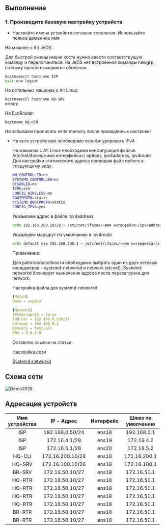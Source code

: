 




## Выполнение
### 1. Произведите базовую настройку устройств

- Настройте имена устройств согласно топологии. Используйте
полное доменное имя

На машине с Alt JeOS:

Для быстрой смены имени хоста нужно ввести соответствущую команду и перелогиниться.
На JeOS нет встроенной команды newgrp, поэтому просто выходим из оболочки. 

``` bash
hostnamectl hostname ISP
exit или logout
```
На остальных машинах с Alt Linux:

```  bash
hostnamectl hostname HQ-SRV
newgrp
```
На EcoRouter:
```
hostname HQ-RTR

```

Не забываем прописать write memory после проведённых настроек!

- На всех устройствах необходимо сконфигурировать IPv4

  На машинах с Alt Linux необходима конфигурация файлов /etc/net/ifaces/<имя интерфейса>/ options, ipv4address, ipv4route
  Для настройки статического адреса приводим файл options к следующему виду:

  ``` bash
  NM_CONTROLLED=no
  SYSTEMD_CONTROLLED=no
  DISABLED=no
  TYPE=eth
  CONFIG_WIRELESS=no
  BOOTPROTO=static
  SYSTEMD_BOOTPROTO=static
  CONFIG_IPV4=yes
  ```
  Указываем адрес в файле ipv4address

  ``` bash
  echo 192.168.200.10/28 > /etc/net/ifaces/<имя интерфейса>/ipv4address
  ```
  Указываем маршрут по умолчанию в ipv4route

  ``` bash
  echo default via 192.168.200.1 > /etc/net/ifaces/<имя интерфейса>/ipv4route
  ```

  Примечание:

  Для работоспособности необходимо выбрать один из двух сетевых менеджеров - systemd-networkd и network (etcnet). Systemd-networkd блокирует назначение адреса после    перезагрузки для network.

   Настройка файла для systemd-networkd
  ``` yml
  [Match]
  Name = enp0s3

  [Network]
  IPv6AcceptRA = false
  Address = 192.168.0.196/24
  Gateway = 192.168.0.1
  Domains = test.alt
  DNS = 8.8.8.8
  ```
  Оставляю ссылки на статьи:

  [Настройка сети](https://www.altlinux.org/%D0%9D%D0%B0%D1%81%D1%82%D1%80%D0%BE%D0%B9%D0%BA%D0%B0_%D1%81%D0%B5%D1%82%D0%B8#Etcnet)

  [Systemd-networkd](https://www.altlinux.org/Systemd-networkd)
  
## Схема сети

![Demo2025](https://github.com/user-attachments/assets/27ce1893-c254-4d1d-8241-83ddd296db90)


## Адресация устройств

| Имя устройства | IP - Адрес  | Интерфейс | Шлюз по умолчанию | 
|:---------:|:--------------------------:|:--------------------------:|:--------------------:|
|     ISP     |           192.168.0.50/24         |   ens18   |  192.168.0.1        |        
|     ISP     |           172.16.4.1/28          |   ens19 |    172.16.4.2       |        
|     ISP     |           172.16.5.1/28           |   ens20  |   172.16.5.2         |        
|     HQ-CLI     |           172.16.200.10/28            |   ens18   |  172.16.200.1        |  
|     HQ-SRV  |           172.16.100.10/26            |   ens18    | 172.16.100.1       |        
|     BR-SRV     |           172.16.50.10/27          |    ens18   | 172.16.50.1       |  
|     HQ-RTR     |           172.16.50.10/27          |    ens18   | 172.16.50.1       |  
|     HQ-RTR     |           172.16.50.10/27          |    ens18   | 172.16.50.1       |  
|     HQ-RTR     |           172.16.50.10/27          |    ens18   | 172.16.50.1       |  
|     HQ-RTR     |           172.16.50.10/27          |    ens18   | 172.16.50.1       |  
|     BR-RTR    |           172.16.50.10/27          |    ens18   | 172.16.50.1       |  
|     BR-RTR    |           172.16.50.10/27          |    ens18   | 172.16.50.1       |  
